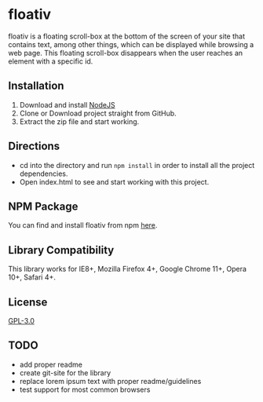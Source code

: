 # floativ
floativ is a floating scroll-box at the bottom of the screen of your site that contains text, among other things, which can be displayed while browsing a web page. This floating scroll-box disappears when the user reaches an element with a specific id.

## Installation
1. Download and install [NodeJS](https://nodejs.org/)
2. Clone or Download project straight from GitHub.
3. Extract the zip file and start working.

## Directions
* cd into the directory and run `npm install` in order to install all the project dependencies.
* Open index.html to see and start working with this project.

## NPM Package
You can find and install floativ from npm [here](https://www.npmjs.com/package/floativ).

## Library Compatibility
This library works for IE8+, Mozilla Firefox 4+, Google Chrome 11+, Opera 10+, Safari 4+.

## License
[GPL-3.0](LICENSE)

## TODO ##
- add proper readme
- create git-site for the library
- replace lorem ipsum text with proper readme/guidelines
- test support for most common browsers
